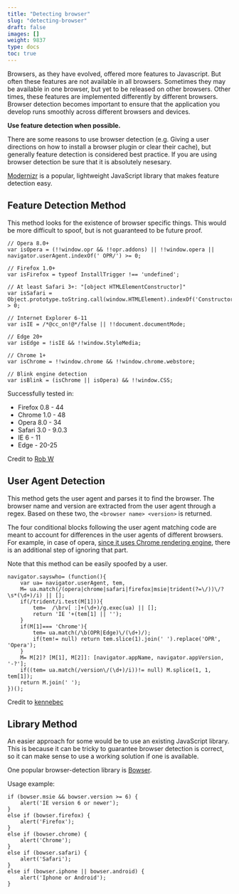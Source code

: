 ```yaml
---
title: "Detecting browser"
slug: "detecting-browser"
draft: false
images: []
weight: 9837
type: docs
toc: true
---
```


Browsers, as they have evolved, offered more features to Javascript. But often these features are not available in all browsers. Sometimes they may be available in one browser, but yet to be released on other browsers. Other times, these features are implemented differently by different browsers. Browser detection becomes important to ensure that the application you develop runs smoothly across different browsers and devices.

**Use feature detection when possible.**

There are some reasons to use browser detection (e.g. Giving a user directions on how to install a browser plugin or clear their cache), but generally feature detection is considered best practice. If you are using browser detection be sure that it is absolutely nesesary.

[Modernizr][1] is a popular, lightweight JavaScript library that makes feature detection easy.


  [1]: https://github.com/Modernizr/Modernizr

## Feature Detection Method
This method looks for the existence of browser specific things. This would be more difficult to spoof, but is not guaranteed to be future proof.

    // Opera 8.0+
    var isOpera = (!!window.opr && !!opr.addons) || !!window.opera || navigator.userAgent.indexOf(' OPR/') >= 0;
    
    // Firefox 1.0+
    var isFirefox = typeof InstallTrigger !== 'undefined';
        
    // At least Safari 3+: "[object HTMLElementConstructor]"
    var isSafari = Object.prototype.toString.call(window.HTMLElement).indexOf('Constructor') > 0;
    
    // Internet Explorer 6-11
    var isIE = /*@cc_on!@*/false || !!document.documentMode;
    
    // Edge 20+
    var isEdge = !isIE && !!window.StyleMedia;
    
    // Chrome 1+
    var isChrome = !!window.chrome && !!window.chrome.webstore;

    // Blink engine detection
    var isBlink = (isChrome || isOpera) && !!window.CSS;

Successfully tested in:
 - Firefox 0.8 - 44
 - Chrome 1.0 - 48
 - Opera 8.0 - 34
 - Safari 3.0 - 9.0.3
 - IE 6 - 11
 - Edge - 20-25

Credit to [Rob W](http://stackoverflow.com/a/9851769/6194193)

## User Agent Detection
This method gets the user agent and parses it to find the browser. The browser name and version are extracted from the user agent through a regex. Based on these two, the `<browser name> <version>` is returned.

The four conditional blocks following the user agent matching code are meant to account for differences in the user agents of different browsers. For example, in case of opera, [since it uses Chrome rendering engine][1], there is an additional step of ignoring that part. 

Note that this method can be easily spoofed by a user.

    navigator.sayswho= (function(){
        var ua= navigator.userAgent, tem,
        M= ua.match(/(opera|chrome|safari|firefox|msie|trident(?=\/))\/?\s*(\d+)/i) || [];
        if(/trident/i.test(M[1])){
            tem=  /\brv[ :]+(\d+)/g.exec(ua) || [];
            return 'IE '+(tem[1] || '');
        }
        if(M[1]=== 'Chrome'){
            tem= ua.match(/\b(OPR|Edge)\/(\d+)/);
            if(tem!= null) return tem.slice(1).join(' ').replace('OPR', 'Opera');
        }
        M= M[2]? [M[1], M[2]]: [navigator.appName, navigator.appVersion, '-?'];
        if((tem= ua.match(/version\/(\d+)/i))!= null) M.splice(1, 1, tem[1]);
        return M.join(' ');
    })();

Credit to [kennebec](http://stackoverflow.com/a/2401861/6194193)


  [1]: https://stackoverflow.com/a/17436191/5894241

## Library Method
An easier approach for some would be to use an existing JavaScript library. This is because it can be tricky to guarantee browser detection is correct, so it can make sense to use a working solution if one is available.

One popular browser-detection library is [Bowser](https://github.com/ded/bowser).

Usage example:

    if (bowser.msie && bowser.version >= 6) {
        alert('IE version 6 or newer');
    }
    else if (bowser.firefox) {
        alert('Firefox');
    }    
    else if (bowser.chrome) {
        alert('Chrome');
    }
    else if (bowser.safari) {
        alert('Safari');
    }
    else if (bowser.iphone || bowser.android) {
        alert('Iphone or Android');
    }

